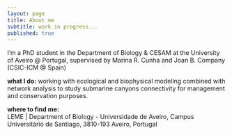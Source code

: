 ```yaml
---
layout: page
title: About me
subtitle: work in progress...
published: true
---
```

I’m a PhD student in the Department of Biology & CESAM at the University of Aveiro @ Portugal, supervised by Marina R. Cunha and Joan B. Company (CSIC-ICM @ Spain)

**what I do:** 
working with ecological and biophysical modeling combined with network analysis to study submarine canyons connectivity for management and conservation purposes.

**where to find me:**  
LEME | Department of Biology - Universidade de Aveiro, Campus Universitário de Santiago, 3810-193 Aveiro, Portugal
